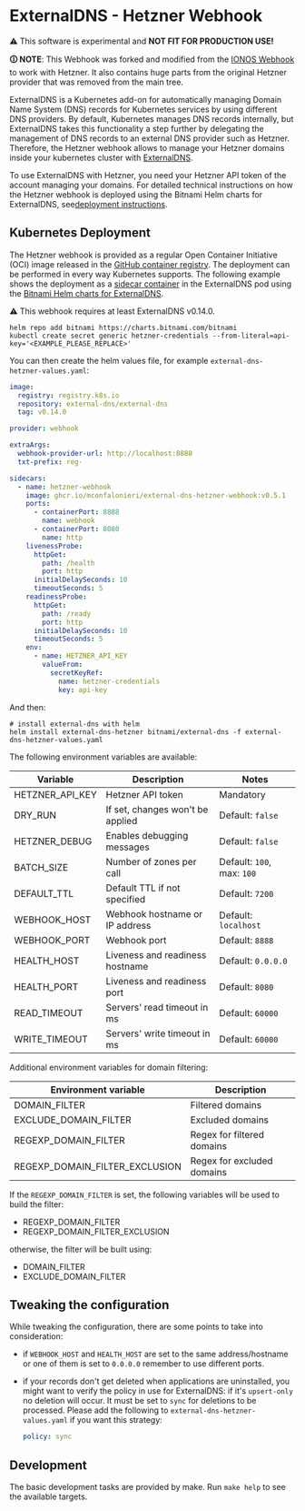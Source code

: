 # ExternalDNS - Hetzner Webhook

⚠️  This software is experimental and **NOT FIT FOR PRODUCTION USE!**

**🛈 NOTE**: This Webhook was forked and modified from the [IONOS Webhook](https://github.com/ionos-cloud/external-dns-ionos-webhook)
to work with Hetzner. It also contains huge parts from the original Hetzner provider that was removed from the main tree.

ExternalDNS is a Kubernetes add-on for automatically managing
Domain Name System (DNS) records for Kubernetes services by using different DNS providers.
By default, Kubernetes manages DNS records internally,
but ExternalDNS takes this functionality a step further by delegating the management of DNS records to an external DNS
provider such as Hetzner.
Therefore, the Hetzner webhook allows to manage your
Hetzner domains inside your kubernetes cluster with [ExternalDNS](https://github.com/kubernetes-sigs/external-dns).

To use ExternalDNS with Hetzner, you need your Hetzner API token of the account managing
your domains.
For detailed technical instructions on how the Hetzner webhook is deployed using the Bitnami Helm charts for ExternalDNS,
see[deployment instructions](#kubernetes-deployment).

## Kubernetes Deployment

The Hetzner webhook is provided as a regular Open Container Initiative (OCI) image released in
the [GitHub container registry](https://github.com/mconfalonieri/external-dns-hetzner-webhook/pkgs/container/external-dns-hetzner-webhook).
The deployment can be performed in every way Kubernetes supports.
The following example shows the deployment as
a [sidecar container](https://kubernetes.io/docs/concepts/workloads/pods/#workload-resources-for-managing-pods) in the
ExternalDNS pod
using the [Bitnami Helm charts for ExternalDNS](https://github.com/bitnami/charts/tree/main/bitnami/external-dns).

⚠️  This webhook requires at least ExternalDNS v0.14.0.

```shell
helm repo add bitnami https://charts.bitnami.com/bitnami
kubectl create secret generic hetzner-credentials --from-literal=api-key='<EXAMPLE_PLEASE_REPLACE>'
```
You can then create the helm values file, for example
`external-dns-hetzner-values.yaml`:

```yaml
image:
  registry: registry.k8s.io
  repository: external-dns/external-dns
  tag: v0.14.0

provider: webhook

extraArgs:
  webhook-provider-url: http://localhost:8888
  txt-prefix: reg-

sidecars:
  - name: hetzner-webhook
    image: ghcr.io/mconfalonieri/external-dns-hetzner-webhook:v0.5.1
    ports:
      - containerPort: 8888
        name: webhook
      - containerPort: 8080
        name: http
    livenessProbe:
      httpGet:
        path: /health
        port: http
      initialDelaySeconds: 10
      timeoutSeconds: 5
    readinessProbe:
      httpGet:
        path: /ready
        port: http
      initialDelaySeconds: 10
      timeoutSeconds: 5
    env:
      - name: HETZNER_API_KEY
        valueFrom:
          secretKeyRef:
            name: hetzner-credentials
            key: api-key
```

And then:

```shell
# install external-dns with helm
helm install external-dns-hetzner bitnami/external-dns -f external-dns-hetzner-values.yaml
```

The following environment variables are available:

| Variable        | Description                      | Notes                      |
| --------------- | -------------------------------- | -------------------------- |
| HETZNER_API_KEY | Hetzner API token                | Mandatory                  |
| DRY_RUN         | If set, changes won't be applied | Default: `false`           |
| HETZNER_DEBUG   | Enables debugging messages       | Default: `false`           |
| BATCH_SIZE      | Number of zones per call         | Default: `100`, max: `100` |
| DEFAULT_TTL     | Default TTL if not specified     | Default: `7200`            |
| WEBHOOK_HOST    | Webhook hostname or IP address   | Default: `localhost`       |
| WEBHOOK_PORT    | Webhook port                     | Default: `8888`            |
| HEALTH_HOST     | Liveness and readiness hostname  | Default: `0.0.0.0`         |
| HEALTH_PORT     | Liveness and readiness port      | Default: `8080`            |
| READ_TIMEOUT    | Servers' read timeout in ms      | Default: `60000`           |
| WRITE_TIMEOUT   | Servers' write timeout in ms     | Default: `60000`           |

Additional environment variables for domain filtering:

| Environment variable           | Description                        |
| ------------------------------ | ---------------------------------- |
| DOMAIN_FILTER                  | Filtered domains                   |
| EXCLUDE_DOMAIN_FILTER          | Excluded domains                   |
| REGEXP_DOMAIN_FILTER           | Regex for filtered domains         |
| REGEXP_DOMAIN_FILTER_EXCLUSION | Regex for excluded domains         |

If the `REGEXP_DOMAIN_FILTER` is set, the following variables will be used to
build the filter:

 - REGEXP_DOMAIN_FILTER
 - REGEXP_DOMAIN_FILTER_EXCLUSION

 otherwise, the filter will be built using:

 - DOMAIN_FILTER
 - EXCLUDE_DOMAIN_FILTER

## Tweaking the configuration

While tweaking the configuration, there are some points to take into
consideration:

- if `WEBHOOK_HOST` and `HEALTH_HOST` are set to the same address/hostname or
  one of them is set to `0.0.0.0` remember to use different ports.
- if your records don't get deleted when applications are uninstalled, you
  might want to verify the policy in use for ExternalDNS: if it's `upsert-only`
  no deletion will occur. It must be set to `sync` for deletions to be
  processed. Please add the following to `external-dns-hetzner-values.yaml` if
  you want this strategy:
  
  ```yaml
  policy: sync
  ```

## Development

The basic development tasks are provided by make. Run `make help` to see the
available targets.
